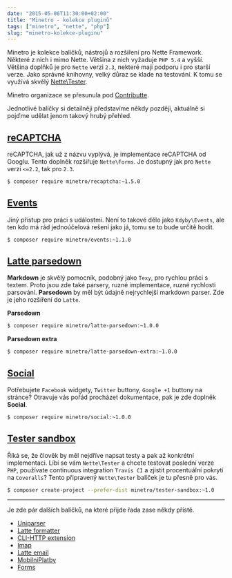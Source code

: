 ```yaml
---
date: "2015-05-06T11:30:00+02:00"
title: "Minetro - kolekce pluginů"
tags: ["minetro", "nette", "php"]
slug: "minetro-kolekce-pluginu"
---
```


Minetro je kolekce balíčků, nástrojů a rozšíření pro Nette Framework. Některé z nich i mimo Nette.
Většina z nich vyžaduje `PHP 5.4` a vyšší. Většina doplňků je pro `Nette` verzi `2.3`, nekteré maji podporu
i pro starší verze. Jako správné knihovny, velký důraz se klade na testování. K tomu se využívá skvělý
[Nette\Tester](http://tester.nette.org).

<!--more-->

<div class="alert alert-danger">
	Minetro organizace se přesunula pod <a href="https://github.com/contributte">Contributte</a>.
</div>

Jednotlivé balíčky si detailněji představíme někdy později, aktuálně si pojďme udělat jenom takový hrubý přehled.

## [reCAPTCHA](https://github.com/minetro/reCAPTCHA)

reCAPTCHA, jak už z názvu vyplývá, je implementace reCAPTCHA od Googlu. Tento doplněk rozšiřuje `Nette\Forms`.
Je dostupný jak pro `Nette` verzi `<=2.2`, tak pro `2.3`.

```sh
$ composer require minetro/recaptcha:~1.5.0
```

## [Events](https://github.com/minetro/events)

Jiný přístup pro práci s událostmi. Není to takové dělo jako `Kdyby\Events`, ale ten kdo má rád jednoúčelová rešení
jako já, tomu se to bude určitě hodit.

```sh
$ composer require minetro/events:~1.1.0
```

## [Latte parsedown](https://github.com/minetro/latte-parsedown)

**Markdown** je skvělý pomocník, podobný jako `Texy`, pro rychlou práci s textem. Proto jsou zde také parsery, ruzné
implementace, ruzné rychlosti parsování. **Parsedown** by měl být údajně nejrychlejší markdown parser.
Zde je jeho rozšíření do `Latte`.

**Parsedown**

```sh
$ composer require minetro/latte-parsedown:~1.0.0
```

**Parsedown extra**

```sh
$ composer require minetro/latte-parsedown-extra:~1.0.0
```

## [Social](https://github.com/minetro/social)

Potřebujete `Facebook` widgety, `Twitter` buttony, `Google +1` buttony na stránce? Otravuje vás pořád procházet dokumentace,
pak je zde doplněk **Social**.

```sh
$ composer require minetro/social:~1.0.0
```

## [Tester sandbox](https://github.com/minetro/tester-sandbox)

Říká se, že člověk by měl nejdříve napsat testy a pak až konkrétní implementaci. Líbí se vám `Nette\Tester` a chcete
testovat poslední verze `PHP`, používate continuous integration `Travis CI` a zjistit procentuální pokrytí na `Coveralls`?
Tento připravený `Nette\Tester` balíček je tu přesně pro vás.

```sh
$ composer create-project --prefer-dist minetro/tester-sandbox:~1.0
```

------

Je zde pár dalších balíčků, na které přijde řada zase někdy přístě.

- [Uniparser](https://github.com/minetro/uniparser)
- [Latte formatter](https://github.com/minetro/latte-formatter)
- [CLI-HTTP extension](https://github.com/minetro/cli-http-extension)
- [Imap](https://github.com/minetro/imap)
- [Latte email](https://github.com/minetro/latte-email)
- [MobilniPlatby](https://github.com/minetro/mobilni-platby)
- [Forms](https://github.com/minetro/forms)
